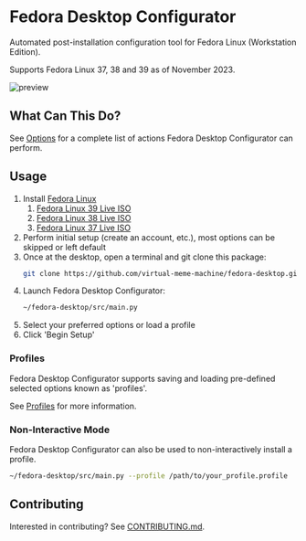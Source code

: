 # Fedora Desktop Configurator

Automated post-installation configuration tool for Fedora Linux (Workstation Edition).

Supports Fedora Linux 37, 38 and 39 as of November 2023.

![preview](docs/images/preview.png)

## What Can This Do?

See [Options](docs/Options.md) for a complete list of actions Fedora Desktop Configurator can perform.

## Usage

1. Install [Fedora Linux](https://www.fedoraproject.org/en/workstation/download)
    1. [Fedora Linux 39 Live ISO](https://download.fedoraproject.org/pub/fedora/linux/releases/39/Workstation/x86_64/iso/Fedora-Workstation-Live-x86_64-39-1.5.iso)
    2. [Fedora Linux 38 Live ISO](https://download.fedoraproject.org/pub/fedora/linux/releases/38/Workstation/x86_64/iso/Fedora-Workstation-Live-x86_64-38-1.6.iso)
    3. [Fedora Linux 37 Live ISO](https://download.fedoraproject.org/pub/fedora/linux/releases/37/Workstation/x86_64/iso/Fedora-Workstation-Live-x86_64-37-1.7.iso)
2. Perform initial setup (create an account, etc.), most options can be skipped or left default
3. Once at the desktop, open a terminal and git clone this package:
    ```bash
    git clone https://github.com/virtual-meme-machine/fedora-desktop.git ~/fedora-desktop
    ```
4. Launch Fedora Desktop Configurator:
    ```bash
    ~/fedora-desktop/src/main.py
    ```
5. Select your preferred options or load a profile
6. Click 'Begin Setup'

### Profiles

Fedora Desktop Configurator supports saving and loading pre-defined selected options known as 'profiles'.

See [Profiles](docs/Profiles.md) for more information.

### Non-Interactive Mode

Fedora Desktop Configurator can also be used to non-interactively install a profile.

```bash
~/fedora-desktop/src/main.py --profile /path/to/your_profile.profile
```

## Contributing

Interested in contributing? See [CONTRIBUTING.md](docs/CONTRIBUTING.md).
